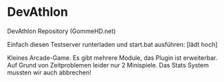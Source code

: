 # DevAthlon
DevAthlon Repository (GommeHD.net)

Einfach diesen Testserver runterladen und start.bat ausführen: [lädt hoch]

Kleines Arcade-Game. Es gibt mehrere Module, das Plugin ist erweiterbar. Auf Grund von Zeitproblemen leider nur 2 Minispiele. Das Stats System mussten wir auch abbrechen!

